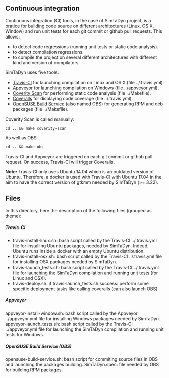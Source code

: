## Continuous integration

Continuous integration (CI) tools, in the case of SimTaDyn project, is a pratice for building code source on different architectures (Linux, OS X, Window) and run unit tests for each git commit or github pull requests. This allows:
* to detect code regressions (running unit tests or static code analysis).
* to detect compilation regressions.
* to compile the project on several different architectures with different kind and version of compilators.

SimTaDyn uses five tools:
* [Travis-CI](https://travis-ci.org/) for launching compilation on Linux and OS X (file ../.travis.yml).
* [Appveyor](https://www.appveyor.com/) for launching compilation on Windows (file ../appveyor.yml).
* [Coverity Scan](https://scan.coverity.com/) for performing static code analysis (file ../Makefile).
* [Coveralls](https://coveralls.io/) for displaying code coverage (file ../.travis.yml).
* [OpenSUSE Build Service](https://build.opensuse.org/) (also named OBS) for generating RPM and deb packages (file ../Makefile).

Coverity Scan is called manually:
```
cd .. && make coverity-scan
```

As well as OBS:
```
cd .. && make obs
```

Travis-CI and Appveyor are triggered on each git commit or github pull request. On success, Travis-CI will trigger Coveralls.

__Note:__ Travis-CI only uses Ubuntu 14.04 which is an outdated version of Ubuntu. Therefore, a docker is used with Travis-CI with Ubuntu 17.04 in the aim to have the correct version of gtkmm needed by SimTaDyn (>= 3.22).

## Files

In this directory, here the description of the following files (grouped as theme):

##### Travis-CI

* travis-install-linux.sh: bash script called by the Travis-CI ../.travis.yml file for installing Ubuntu packages, needed by SimTaDyn. Indeed, Ubuntu runs inside a docker with an empty Ubuntu distribution.
* travis-install-osx.sh: bash script called by the Travis-CI ../.travis.yml file for installing OSX packages needed by SimTaDyn.
* travis-launch_tests.sh: bash script called by the Travis-CI ../.travis.yml file for launching the SimTaDyn compilation and running unit tests (for Linux and OSX).
* travis-deploy.sh: if travis-launch_tests.sh success: perform some specific deployment tasks like calling coveralls (can also launch OBS).

##### Appveyor

appveyor-install-window.sh: bash script called by the Appveyor ../appveyor.yml file for installing Windows packages needed by SimTaDyn.
appveyor-launch_tests.sh: bash script called by the Travis-CI ../appveyor.yml file for launching the SimTaDyn compilation and running unit tests for Windows.

##### OpenSUSE Build Service (OBS)

opensuse-build-service.sh: bash script for commiting source files in OBS and launching the packages building.
SimTaDyn.spec: file needed by OBS for building RPM packages.
